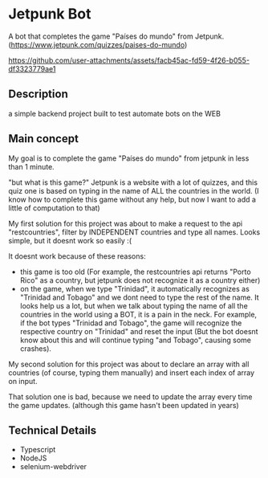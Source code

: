 # Jetpunk Bot
A bot that completes the game "Países do mundo" from Jetpunk.
(https://www.jetpunk.com/quizzes/paises-do-mundo)

https://github.com/user-attachments/assets/facb45ac-fd59-4f26-b055-df3323779ae1


## Description
a simple backend project built to test automate bots on the WEB

## Main concept
My goal is to complete the game "Países do mundo" from jetpunk in less than 1 minute.

"but what is this game?"
Jetpunk is a website with a lot of quizzes, and this quiz one is based on typing in the name of ALL the countries in the world. (I know how to complete this game without any help, but now I want to add a little of computation to that)

My first solution for this project was about to make a request to the api "restcountries", filter by INDEPENDENT countries and type all names. Looks simple, but it doesnt work so easily :(

It doesnt work because of these reasons:

* this game is too old (For example, the restcountries api returns "Porto Rico" as a country, but jetpunk does not recognize it as a country either)
* on the game, when we type "Trinidad", it automatically recognizes as "Trinidad and Tobago" and we dont need to type the rest of the name. It looks help us a lot, but when we talk about typing the name of all the countries in the world using a BOT, it is a pain in the neck. For example, if the bot types "Trinidad and Tobago", the game will recognize the respective country on "Trinidad" and reset the input (But the bot doesnt know about this and will continue typing "and Tobago", causing some crashes).

My second solution for this project was about to declare an array with all countries (of course, typing them manually) and insert each index of array on input.

That solution one is bad, because we need to update the array every time the game updates. (although this game hasn't been updated in years)

## Technical Details
* Typescript
* NodeJS
* selenium-webdriver
